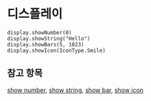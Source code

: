 # 디스플레이

```cards
display.showNumber(0)
display.showString("Hello")
display.showBars(5, 1023)
display.showIcon(IconType.Smile)
```

## 참고 항목

[show number](/reference/display/show-number), [show string](/reference/display/show-string), [show bar](/reference/display/show-bars), [show icon](/reference/display/show-icon)